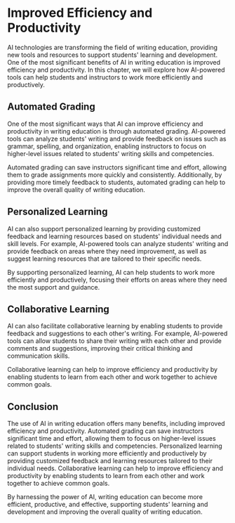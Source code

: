 Improved Efficiency and Productivity
====================================================================================

AI technologies are transforming the field of writing education, providing new tools and resources to support students' learning and development. One of the most significant benefits of AI in writing education is improved efficiency and productivity. In this chapter, we will explore how AI-powered tools can help students and instructors to work more efficiently and productively.

Automated Grading
-----------------

One of the most significant ways that AI can improve efficiency and productivity in writing education is through automated grading. AI-powered tools can analyze students' writing and provide feedback on issues such as grammar, spelling, and organization, enabling instructors to focus on higher-level issues related to students' writing skills and competencies.

Automated grading can save instructors significant time and effort, allowing them to grade assignments more quickly and consistently. Additionally, by providing more timely feedback to students, automated grading can help to improve the overall quality of writing education.

Personalized Learning
---------------------

AI can also support personalized learning by providing customized feedback and learning resources based on students' individual needs and skill levels. For example, AI-powered tools can analyze students' writing and provide feedback on areas where they need improvement, as well as suggest learning resources that are tailored to their specific needs.

By supporting personalized learning, AI can help students to work more efficiently and productively, focusing their efforts on areas where they need the most support and guidance.

Collaborative Learning
----------------------

AI can also facilitate collaborative learning by enabling students to provide feedback and suggestions to each other's writing. For example, AI-powered tools can allow students to share their writing with each other and provide comments and suggestions, improving their critical thinking and communication skills.

Collaborative learning can help to improve efficiency and productivity by enabling students to learn from each other and work together to achieve common goals.

Conclusion
----------

The use of AI in writing education offers many benefits, including improved efficiency and productivity. Automated grading can save instructors significant time and effort, allowing them to focus on higher-level issues related to students' writing skills and competencies. Personalized learning can support students in working more efficiently and productively by providing customized feedback and learning resources tailored to their individual needs. Collaborative learning can help to improve efficiency and productivity by enabling students to learn from each other and work together to achieve common goals.

By harnessing the power of AI, writing education can become more efficient, productive, and effective, supporting students' learning and development and improving the overall quality of writing education.
